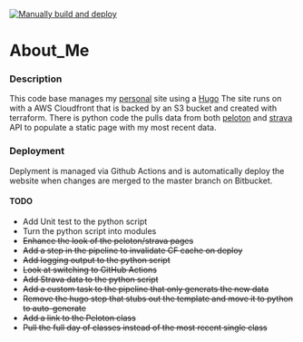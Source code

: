 [![Manually build and deploy](https://github.com/qgriffith/about_me/actions/workflows/build-deploy-manual.yml/badge.svg)](https://github.com/qgriffith/about_me/actions/workflows/build-deploy-manual.yml)

# About_Me

### Description 
This code base manages my [personal](https://qgriffith.me) site using a [Hugo](https://gohugo.io/) The site runs on with a AWS Cloudfront that is backed by an S3 bucket and created with terraform. There is python code the pulls data from both [peloton](https://www.onepeloton.com/) and [strava](https://www.strava.com/) API to populate a static page with my most recent data.

### Deployment
Deplyment is managed via Github Actions and is automatically deploy the website when changes are merged to the master branch on Bitbucket.

#### TODO
* Add Unit test to the python script
* Turn the python script into modules
* ~~Enhance the look of the peloton/strava pages~~
* ~~Add a step in the pipeline to invalidate CF cache on deploy~~
* ~~Add logging output to the python script~~
* ~~Look at switching to GitHub Actions~~
* ~~Add Strava data to the python script~~
* ~~Add a custom task to the pipeline that only generats the new data~~
* ~~Remove the hugo step that stubs out the template and move it to python to auto-generate~~
* ~~Add a link to the Peloton class~~
* ~~Pull the full day of classes instead of the most recent single class~~
